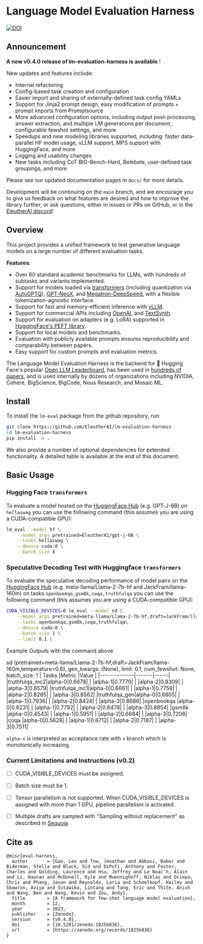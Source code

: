 # Language Model Evaluation Harness

[![DOI](https://zenodo.org/badge/DOI/10.5281/zenodo.10256836.svg)](https://doi.org/10.5281/zenodo.10256836)

## Announcement
**A new v0.4.0 release of lm-evaluation-harness is available** !

New updates and features include:

- Internal refactoring
- Config-based task creation and configuration
- Easier import and sharing of externally-defined task config YAMLs
- Support for Jinja2 prompt design, easy modification of prompts + prompt imports from Promptsource
- More advanced configuration options, including output post-processing, answer extraction, and multiple LM generations per document, configurable fewshot settings, and more
- Speedups and new modeling libraries supported, including: faster data-parallel HF model usage, vLLM support, MPS support with HuggingFace, and more
- Logging and usability changes
- New tasks including CoT BIG-Bench-Hard, Belebele, user-defined task groupings, and more

Please see our updated documentation pages in `docs/` for more details.

Development will be continuing on the `main` branch, and we encourage you to give us feedback on what features are desired and how to improve the library further, or ask questions, either in issues or PRs on GitHub, or in the [EleutherAI discord](https://discord.gg/eleutherai)!

## Overview

This project provides a unified framework to test generative language models on a large number of different evaluation tasks.

**Features:**
- Over 60 standard academic benchmarks for LLMs, with hundreds of subtasks and variants implemented.
- Support for models loaded via [transformers](https://github.com/huggingface/transformers/) (including quantization via [AutoGPTQ](https://github.com/PanQiWei/AutoGPTQ)), [GPT-NeoX](https://github.com/EleutherAI/gpt-neox), and [Megatron-DeepSpeed](https://github.com/microsoft/Megatron-DeepSpeed/), with a flexible tokenization-agnostic interface.
- Support for fast and memory-efficient inference with [vLLM](https://github.com/vllm-project/vllm).
- Support for commercial APIs including [OpenAI](https://openai.com), and [TextSynth](https://textsynth.com/).
- Support for evaluation on adapters (e.g. LoRA) supported in [HuggingFace's PEFT library](https://github.com/huggingface/peft).
- Support for local models and benchmarks.
- Evaluation with publicly available prompts ensures reproducibility and comparability between papers.
- Easy support for custom prompts and evaluation metrics.

The Language Model Evaluation Harness is the backend for 🤗 Hugging Face's popular [Open LLM Leaderboard](https://huggingface.co/spaces/HuggingFaceH4/open_llm_leaderboard), has been used in [hundreds of papers](https://scholar.google.com/scholar?oi=bibs&hl=en&authuser=2&cites=15052937328817631261,4097184744846514103,1520777361382155671,17476825572045927382,18443729326628441434,14801318227356878622,7890865700763267262,12854182577605049984,15641002901115500560,5104500764547628290), and is used internally by dozens of organizations including NVIDIA, Cohere, BigScience, BigCode, Nous Research, and Mosaic ML.

## Install

To install the `lm-eval` package from the github repository, run:

```bash
git clone https://github.com/EleutherAI/lm-evaluation-harness
cd lm-evaluation-harness
pip install -e .
```

We also provide a number of optional dependencies for extended functionality. A detailed table is available at the end of this document.

## Basic Usage

### Hugging Face `transformers`

To evaluate a model hosted on the [HuggingFace Hub](https://huggingface.co/models) (e.g. GPT-J-6B) on `hellaswag` you can use the following command (this assumes you are using a CUDA-compatible GPU):

```bash
lm_eval --model hf \
    --model_args pretrained=EleutherAI/gpt-j-6B \
    --tasks hellaswag \
    --device cuda:0 \
    --batch_size 8
```
### Speculative Decoding Test with Huggingface `transformers`

To evaluate the speculative decoding performance of model pairs on the [HuggingFace Hub](https://huggingface.co/models) (e.g. meta-llama/Llama-2-7b-hf and JackFram/llama-160m) on tasks `openbookqa,gsm8k,coqa,truthfulqa` you can use the following command (this assumes you are using a CUDA-compatible GPU):

```bash
CUDA_VISIBLE_DEVICES=0 lm_eval --model sd \
    --model_args pretrained=meta-llama/Llama-2-7b-hf,draft=JackFram/llama-160m,temperature=0.6,top_p=1.0,width=4\
    --tasks openbookqa,gsm8k,coqa,truthfulqa\
    --device cuda:0 \
    --batch_size 1 \
    --limit 0.1 \
```
Example Outputs with the command above

sd (pretrained=meta-llama/Llama-2-7b-hf,draft=JackFram/llama-160m,temperature=0.6), gen_kwargs: (None), limit: 0.1, num_fewshot: None, batch_size: 1
|    Tasks     |Metric |Value |
|--------------|-------|-----:|
|truthfulqa_mc2|alpha-0|0.6678|
|              |alpha-1|0.7770|
|              |alpha-2|0.8309|
|              |alpha-3|0.8579|
|truthfulqa_mc1|alpha-0|0.6661|
|              |alpha-1|0.7759|
|              |alpha-2|0.8265|
|              |alpha-3|0.8562|
|truthfulqa_gen|alpha-0|0.6805|
|              |alpha-1|0.7936|
|              |alpha-2|0.8424|
|              |alpha-3|0.8686|
|openbookqa    |alpha-0|0.6231|
|              |alpha-1|0.7792|
|              |alpha-2|0.8478|
|              |alpha-3|0.8854|
|gsm8k         |alpha-0|0.4543|
|              |alpha-1|0.5951|
|              |alpha-2|0.6684|
|              |alpha-3|0.7208|
|coqa          |alpha-0|0.5628|
|              |alpha-1|0.6712|
|              |alpha-2|0.7187|
|              |alpha-3|0.7511|

`alpha-x` is interpreted as acceptance rate with `x` branch which is monotonically increasing.
### Current Limitations and Instructions (v0.2)

- [ ] CUDA_VISIBLE_DEVICES must be assigned.
- [ ] Batch size must be 1.
- [ ] Tensor parallelism is not supported. When CUDA_VISIBLE_DEVICES is assigned with more than 1 GPU, pipeline parallelism is activated.
- [ ] Multiple drafts are sampled with "Sampling without replacement" as described in [Sequoia](https://infini-ai-lab.github.io/Sequoia-Page/)



## Cite as

```
@misc{eval-harness,
  author       = {Gao, Leo and Tow, Jonathan and Abbasi, Baber and Biderman, Stella and Black, Sid and DiPofi, Anthony and Foster, Charles and Golding, Laurence and Hsu, Jeffrey and Le Noac'h, Alain and Li, Haonan and McDonell, Kyle and Muennighoff, Niklas and Ociepa, Chris and Phang, Jason and Reynolds, Laria and Schoelkopf, Hailey and Skowron, Aviya and Sutawika, Lintang and Tang, Eric and Thite, Anish and Wang, Ben and Wang, Kevin and Zou, Andy},
  title        = {A framework for few-shot language model evaluation},
  month        = 12,
  year         = 2023,
  publisher    = {Zenodo},
  version      = {v0.4.0},
  doi          = {10.5281/zenodo.10256836},
  url          = {https://zenodo.org/records/10256836}
}
```
